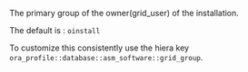 The primary group of the owner(grid_user) of the installation.

The default is : `oinstall`

To customize this consistently use the hiera key `ora_profile::database::asm_software::grid_group`.
